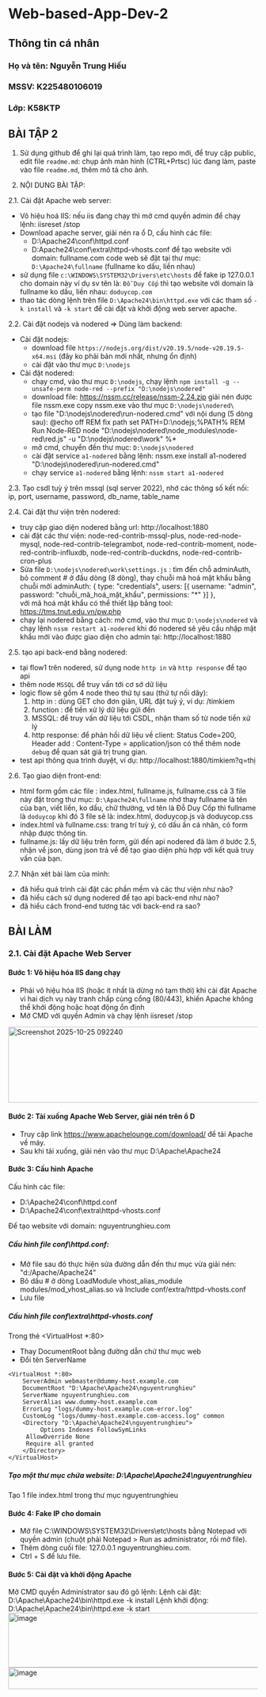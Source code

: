 # Web-based-App-Dev-2
## Thông tin cá nhân
### Họ và tên: Nguyễn Trung Hiếu
### MSSV: K225480106019
### Lớp: K58KTP
## BÀI TẬP 2
1. Sử dụng github để ghi lại quá trình làm, tạo repo mới, để truy cập public, edit file `readme.md`:
   chụp ảnh màn hình (CTRL+Prtsc) lúc đang làm, paste vào file `readme.md`, thêm mô tả cho ảnh.

2. NỘI DUNG BÀI TẬP:

2.1. Cài đặt Apache web server:
- Vô hiệu hoá IIS: nếu iis đang chạy thì mở cmd quyền admin để chạy lệnh: iisreset /stop
- Download apache server, giải nén ra ổ D, cấu hình các file:
  + D:\Apache24\conf\httpd.conf
  + D:Apache24\conf\extra\httpd-vhosts.conf
  để tạo website với domain: fullname.com
  code web sẽ đặt tại thư mục: `D:\Apache24\fullname` (fullname ko dấu, liền nhau)
- sử dụng file `c:\WINDOWS\SYSTEM32\Drivers\etc\hosts` để fake ip 127.0.0.1 cho domain này
  ví dụ sv tên là: `Đỗ Duy Cốp` thì tạo website với domain là fullname ko dấu, liền nhau: `doduycop.com`
- thao tác dòng lệnh trên file `D:\Apache24\bin\httpd.exe` với các tham số `-k install` và `-k start` để cài đặt và khởi động web server apache.

2.2. Cài đặt nodejs và nodered => Dùng làm backend:
- Cài đặt nodejs:
  + download file `https://nodejs.org/dist/v20.19.5/node-v20.19.5-x64.msi`  (đây ko phải bản mới nhất, nhưng ổn định)
  + cài đặt vào thư mục `D:\nodejs`
- Cài đặt nodered:
  + chạy cmd, vào thư mục `D:\nodejs`, chạy lệnh `npm install -g --unsafe-perm node-red --prefix "D:\nodejs\nodered"`
  + download file: https://nssm.cc/release/nssm-2.24.zip
    giải nén được file nssm.exe
    copy nssm.exe vào thư mục `D:\nodejs\nodered\`
  + tạo file "D:\nodejs\nodered\run-nodered.cmd" với nội dung (5 dòng sau):
@echo off
REM fix path
set PATH=D:\nodejs;%PATH%
REM Run Node-RED
node "D:\nodejs\nodered\node_modules\node-red\red.js" -u "D:\nodejs\nodered\work" %*
  + mở cmd, chuyển đến thư mục: `D:\nodejs\nodered`
  + cài đặt service `a1-nodered` bằng lệnh: nssm.exe install a1-nodered "D:\nodejs\nodered\run-nodered.cmd"
  + chạy service `a1-nodered` bằng lệnh: `nssm start a1-nodered`

2.3. Tạo csdl tuỳ ý trên mssql (sql server 2022), nhớ các thông số kết nối: ip, port, username, password, db_name, table_name

2.4. Cài đặt thư viện trên nodered:
- truy cập giao diện nodered bằng url: http://localhost:1880
- cài đặt các thư viện: node-red-contrib-mssql-plus, node-red-node-mysql, node-red-contrib-telegrambot, node-red-contrib-moment, node-red-contrib-influxdb, node-red-contrib-duckdns, node-red-contrib-cron-plus
- Sửa file `D:\nodejs\nodered\work\settings.js` : 
  tìm đến chỗ adminAuth, bỏ comment # ở đầu dòng (8 dòng), thay chuỗi mã hoá mật khẩu bằng chuỗi mới
    adminAuth: {
        type: "credentials",
        users: [{
            username: "admin",
            password: "chuỗi_mã_hoá_mật_khẩu",
            permissions: "*"
        }]
    },   
   với mã hoá mật khẩu có thể thiết lập bằng tool: https://tms.tnut.edu.vn/pw.php
- chạy lại nodered bằng cách: mở cmd, vào thư mục `D:\nodejs\nodered` và chạy lệnh `nssm restart a1-nodered`
  khi đó nodered sẽ yêu cầu nhập mật khẩu mới vào được giao diện cho admin tại: http://localhost:1880

2.5. tạo api back-end bằng nodered:
- tại flow1 trên nodered, sử dụng node `http in` và `http response` để tạo api
- thêm node `MSSQL` để truy vấn tới cơ sở dữ liệu
- logic flow sẽ gồm 4 node theo thứ tự sau (thứ tự nối dây): 
  1. http in  : dùng GET cho đơn giản, URL đặt tuỳ ý, ví dụ: /timkiem
  2. function : để tiền xử lý dữ liệu gửi đến
  3. MSSQL: để truy vấn dữ liệu tới CSDL, nhận tham số từ node tiền xử lý
  4. http response: để phản hồi dữ liệu về client: Status Code=200, Header add : Content-Type = application/json
  có thể thêm node `debug` để quan sát giá trị trung gian.
- test api thông qua trình duyệt, ví dụ: http://localhost:1880/timkiem?q=thị

2.6. Tạo giao diện front-end:
- html form gồm các file : index.html, fullname.js, fullname.css
  cả 3 file này đặt trong thư mục: `D:\Apache24\fullname`
  nhớ thay fullname là tên của bạn, viết liền, ko dấu, chữ thường, vd tên là Đỗ Duy Cốp thì fullname là `doduycop`
  khi đó 3 file sẽ là: index.html, doduycop.js và doduycop.css
- index.html và fullname.css: trang trí tuỳ ý, có dấu ấn cá nhân, có form nhập được thông tin.
- fullname.js: lấy dữ liệu trên form, gửi đến api nodered đã làm ở bước 2.5, nhận về json, dùng json trả về để tạo giao diện phù hợp với kết quả truy vấn của bạn.

2.7. Nhận xét bài làm của mình:
- đã hiểu quá trình cài đặt các phần mềm và các thư viện như nào?
- đã hiểu cách sử dụng nodered để tạo api back-end như nào?
- đã hiểu cách frond-end tương tác với back-end ra sao?
## BÀI LÀM
### 2.1. Cài đặt Apache Web Server
#### Bước 1: Vô hiệu hóa IIS đang chạy
- Phải vô hiệu hóa IIS (hoặc ít nhất là dừng nó tạm thời) khi cài đặt Apache vì hai dịch vụ này tranh chấp cùng cổng (80/443), khiến Apache không thể khởi động hoặc hoạt động ổn định
- Mở CMD với quyền Admin và chạy lệnh iisreset /stop
<img width="1806" height="153" alt="Screenshot 2025-10-25 092240" src="https://github.com/user-attachments/assets/6661162b-8fa6-4b05-8279-84855aa1a7bc" />

#### Bước 2: Tải xuống Apache Web Server, giải nén trên ổ D
- Truy cập link https://www.apachelounge.com/download/ để tải Apache về máy.
- Sau khi tải xuống, giải nén vào thư mục D:\Apache\Apache24
#### Bước 3: Cấu hình Apache
Cấu hình các file:
  + D:\Apache24\conf\httpd.conf
  + D:\Apache24\conf\extra\httpd-vhosts.conf

Để tạo website với domain: nguyentrunghieu.com
##### Cấu hình file conf\httpd.conf:
- Mở file sau đó thực hiện sửa đường dẫn đến thư mục vừa giải nén: "d:/Apache/Apache24"
- Bỏ dấu # ở dòng LoadModule vhost_alias_module modules/mod_vhost_alias.so và Include conf/extra/httpd-vhosts.conf
- Lưu file
##### Cấu hình file conf\extra\httpd-vhosts.conf
Trong thẻ <VirtualHost *:80>
- Thay DocumentRoot bằng đường dẫn chứ thư mục web
- Đổi tên ServerName

```
<VirtualHost *:80>
    ServerAdmin webmaster@dummy-host.example.com
    DocumentRoot "D:\Apache\Apache24\nguyentrunghieu"
    ServerName nguyentrunghieu.com
    ServerAlias www.dummy-host.example.com
    ErrorLog "logs/dummy-host.example.com-error.log"
    CustomLog "logs/dummy-host.example.com-access.log" common
    <Directory "D:\Apache\Apache24\nguyentrunghieu">
    	 Options Indexes FollowSymLinks
   	 AllowOverride None
   	 Require all granted
    </Directory>
</VirtualHost> 
```
##### Tạo một thư mục chứa website: D:\Apache\Apache24\nguyentrunghieu
Tạo 1 file index.html trong thư mục nguyentrunghieu
#### Bước 4: Fake IP cho domain
- Mở file C:\WINDOWS\SYSTEM32\Drivers\etc\hosts bằng Notepad với quyền admin (chuột phải Notepad > Run as administrator, rồi mở file).
- Thêm dòng cuối file: 127.0.0.1 nguyentrunghieu.com.
- Ctrl + S để lưu file.
#### Bước 5: Cài đặt và khởi động Apache
Mở CMD quyền Administrator sau đó gõ lệnh:
Lệnh cài đặt: D:\Apache\Apache24\bin\httpd.exe -k install
Lệnh khởi động: D:\Apache\Apache24\bin\httpd.exe -k start
<img width="1798" height="110" alt="image" src="https://github.com/user-attachments/assets/326ca30f-bd57-4df6-b4b0-c9b28dad287a" />
<img width="1808" height="44" alt="image" src="https://github.com/user-attachments/assets/b293be4f-146b-4ce5-bbfe-03d286740656" />
